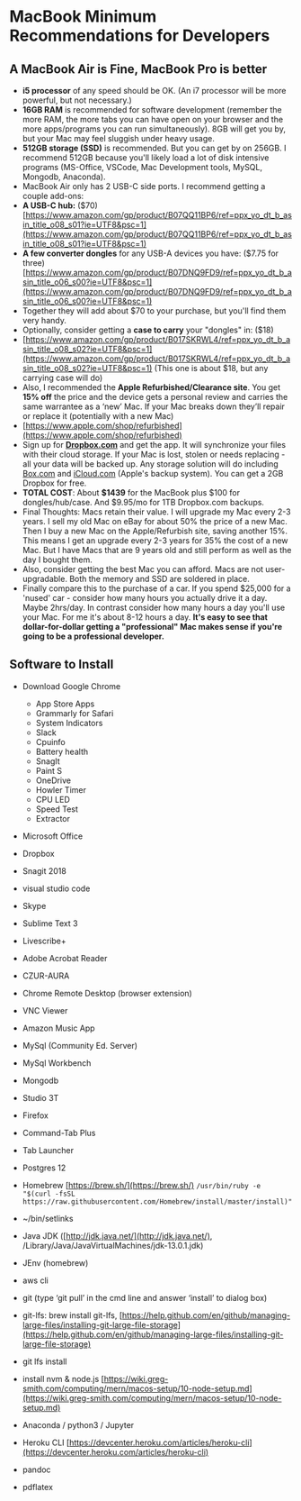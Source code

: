 # MacBook Minimum Recommendations for Developers

## A MacBook Air is Fine, MacBook Pro is better

-   **i5 processor** of any speed should be OK. (An i7 processor will be more powerful, but not necessary.)
-   **16GB RAM** is recommended for software development (remember the more RAM, the more tabs you can have open on your browser and the more apps/programs you can run simultaneously). 8GB will get you by, but your Mac may feel sluggish under heavy usage.
-   **512GB storage (SSD)** is recommended. But you can get by on 256GB. I recommend 512GB because you'll likely load a lot of disk intensive programs (MS-Office, VSCode, Mac Development tools, MySQL, Mongodb, Anaconda).
-   MacBook Air only has 2 USB-C side ports. I recommend getting a couple add-ons:
-   **A USB-C hub:** ($70) [https://www.amazon.com/gp/product/B07QQ11BP6/ref=ppx_yo_dt_b_asin_title_o08_s01?ie=UTF8&psc=1](https://www.amazon.com/gp/product/B07QQ11BP6/ref=ppx_yo_dt_b_asin_title_o08_s01?ie=UTF8&psc=1)
-   **A few converter dongles** for any USB-A devices you have: ($7.75 for three) [https://www.amazon.com/gp/product/B07DNQ9FD9/ref=ppx_yo_dt_b_asin_title_o06_s00?ie=UTF8&psc=1](https://www.amazon.com/gp/product/B07DNQ9FD9/ref=ppx_yo_dt_b_asin_title_o06_s00?ie=UTF8&psc=1)
-   Together they will add about $70 to your purchase, but you'll find them very handy.
-   Optionally, consider getting a **case to carry** your "dongles" in: ($18)
-   [https://www.amazon.com/gp/product/B017SKRWL4/ref=ppx_yo_dt_b_asin_title_o08_s02?ie=UTF8&psc=1](https://www.amazon.com/gp/product/B017SKRWL4/ref=ppx_yo_dt_b_asin_title_o08_s02?ie=UTF8&psc=1) (This one is about $18, but any carrying case will do)
-   Also, I recommended the **Apple Refurbished/Clearance site**. You get **15% off** the price and the device gets a personal review and carries the same warrantee as a ‘new’ Mac. If your Mac breaks down they’ll repair or replace it (potentially with a new Mac)
-   [https://www.apple.com/shop/refurbished](https://www.apple.com/shop/refurbished)
-   Sign up for [**Dropbox.com**](http://dropbox.com/) and get the app. It will synchronize your files with their cloud storage. If your Mac is lost, stolen or needs replacing - all your data will be backed up. Any storage solution will do including [Box.com](http://box.com/) and [iCloud.com](http://icloud.com/) (Apple's backup system). You can get a 2GB Dropbox for free.
- **TOTAL COST**: About **$1439** for the MacBook plus $100 for dongles/hub/case. And $9.95/mo for 1TB Dropbox.com backups.
- Final Thoughts: Macs retain their value. I will upgrade my Mac every 2-3 years. I sell my old Mac on eBay for about 50% the price of a new Mac. Then I buy a new Mac on the Apple/Refurbish site, saving another 15%. This means I get an upgrade every 2-3 years for 35% the cost of a new Mac. But I have Macs that are 9 years old and still perform as well as the day I bought them.
- Also, consider getting the best Mac you can afford. Macs are not user-upgradable. Both the memory and SSD are soldered in place.
- Finally compare this to the purchase of a car. If you spend $25,000 for a 'nused' car - consider how many hours you actually drive it a day. Maybe 2hrs/day. In contrast consider how many hours a day you'll use your Mac. For me it's about 8-12 hours a day. **It's easy to see that dollar-for-dollar getting a "professional" Mac makes sense if you're going to be a professional developer.**

## Software to Install
-   Download Google Chrome
	-   App Store Apps
	-   Grammarly for Safari
	-   System Indicators
	-   Slack
	-   Cpuinfo
	-   Battery health
	-   SnagIt
	-   Paint S
	-   OneDrive
	-   Howler Timer
	-   CPU LED
	-   Speed Test
	-   Extractor

-   Microsoft Office
-   Dropbox
-   Snagit 2018
-   visual studio code
-   Skype
-   Sublime Text 3
-   Livescribe+
-   Adobe Acrobat Reader
-   CZUR-AURA
-   Chrome Remote Desktop (browser extension)
-   VNC Viewer
-   Amazon Music App
-   MySql (Community Ed. Server)
-   MySql Workbench
-   Mongodb
-   Studio 3T
-   Firefox
-   Command-Tab Plus
-   Tab Launcher
-   Postgres 12  
    
-   Homebrew [https://brew.sh/](https://brew.sh/)
`/usr/bin/ruby -e "$(curl -fsSL https://raw.githubusercontent.com/Homebrew/install/master/install)"`
-   ~/bin/setlinks
-   Java JDK ([http://jdk.java.net/](http://jdk.java.net/), /Library/Java/JavaVirtualMachines/jdk-13.0.1.jdk)
-   JEnv (homebrew)
-   aws cli
-   git (type ‘git pull’ in the cmd line and answer ‘install’ to dialog box)

-   git-lfs: brew install git-lfs, [https://help.github.com/en/github/managing-large-files/installing-git-large-file-storage](https://help.github.com/en/github/managing-large-files/installing-git-large-file-storage)
-   git lfs install

-   install nvm & node.js [https://wiki.greg-smith.com/computing/mern/macos-setup/10-node-setup.md](https://wiki.greg-smith.com/computing/mern/macos-setup/10-node-setup.md)
-   Anaconda / python3 / Jupyter
-   Heroku CLI [https://devcenter.heroku.com/articles/heroku-cli](https://devcenter.heroku.com/articles/heroku-cli)
-   pandoc
-   pdflatex
<!--stackedit_data:
eyJoaXN0b3J5IjpbMTQ1NDI1OTE2NSwxNTg0MjQ1MzU0LDE0OT
M0NTU1MDMsLTU1MTYxMzA5MiwyMDY4NzMyMjUxLDMyMTI4Mjkz
N119
-->
